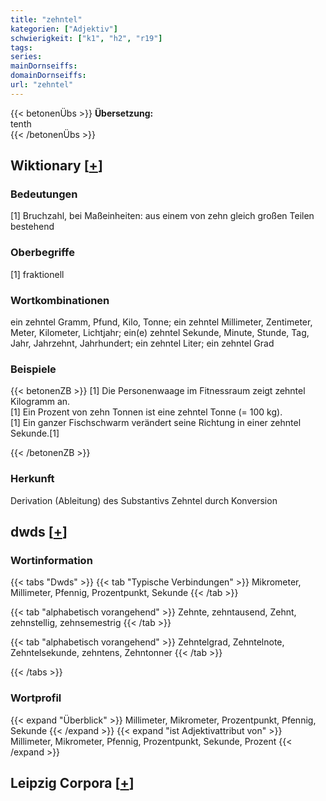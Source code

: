 ```yaml
---
title: "zehntel"
kategorien: ["Adjektiv"]
schwierigkeit: ["k1", "h2", "r19"]
tags:
series:
mainDornseiffs:
domainDornseiffs:
url: "zehntel"
---
```


{{< betonenÜbs >}}
**Übersetzung:**  
tenth  
{{< /betonenÜbs >}}

## Wiktionary [[+](https://de.wiktionary.org/wiki/zehntel)]

### Bedeutungen
[1] Bruchzahl, bei Maßeinheiten: aus einem von zehn gleich großen Teilen bestehend  

### Oberbegriffe
[1] fraktionell  

### Wortkombinationen
ein zehntel Gramm, Pfund, Kilo, Tonne; ein zehntel Millimeter, Zentimeter, Meter, Kilometer, Lichtjahr; ein(e) zehntel Sekunde, Minute, Stunde, Tag, Jahr, Jahrzehnt, Jahrhundert; ein zehntel Liter; ein zehntel Grad  

### Beispiele
{{< betonenZB >}}
[1] Die Personenwaage im Fitnessraum zeigt zehntel Kilogramm an.  
[1] Ein Prozent von zehn Tonnen ist eine zehntel Tonne (= 100 kg).  
[1] Ein ganzer Fischschwarm verändert seine Richtung in einer zehntel Sekunde.[1]  

{{< /betonenZB >}}
### Herkunft
Derivation (Ableitung) des Substantivs Zehntel durch Konversion  



## dwds [[+](https://www.dwds.de/wb/zehntel)]

### Wortinformation
{{< tabs "Dwds" >}}
{{< tab "Typische Verbindungen" >}}
Mikrometer, Millimeter, Pfennig, Prozentpunkt, Sekunde
{{< /tab >}}

{{< tab "alphabetisch vorangehend" >}}
Zehnte, zehntausend, Zehnt, zehnstellig, zehnsemestrig
{{< /tab >}}

{{< tab "alphabetisch vorangehend" >}}
Zehntelgrad, Zehntelnote, Zehntelsekunde, zehntens, Zehntonner
{{< /tab >}}

{{< /tabs >}}

### Wortprofil
{{< expand "Überblick" >}} Millimeter, Mikrometer, Prozentpunkt, Pfennig, Sekunde {{< /expand >}}
{{< expand "ist Adjektivattribut von" >}} Millimeter, Mikrometer, Pfennig, Prozentpunkt, Sekunde, Prozent {{< /expand >}}

## Leipzig Corpora [[+](https://corpora.uni-leipzig.de/en/res?word=zehntel&corpusId=deu_newscrawl-public_2018)]

